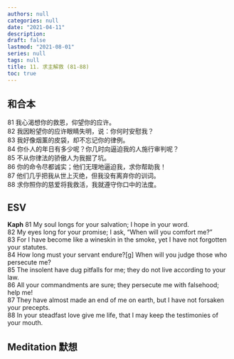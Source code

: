 ```yaml
---
authors: null
categories: null
date: "2021-04-11"
description: 
draft: false
lastmod: "2021-08-01"
series: null
tags: null
title: 11. 求主解救 (81-88)  
toc: true
---
```


## 和合本

81 我心渴想你的救恩，仰望你的应许。  
82 我因盼望你的应许眼睛失明，说：你何时安慰我？  
83 我好像烟薰的皮袋，却不忘记你的律例。  
84 你仆人的年日有多少呢？你几时向逼迫我的人施行审判呢？  
85 不从你律法的骄傲人为我掘了坑。  
86 你的命令尽都诚实；他们无理地逼迫我，求你帮助我！  
87 他们几乎把我从世上灭绝，但我没有离弃你的训词。  
88 求你照你的慈爱将我救活，我就遵守你口中的法度。  

## ESV
**Kaph**
81 My soul longs for your salvation; I hope in your word.  
82 My eyes long for your promise; I ask, “When will you comfort me?”  
83 For I have become like a wineskin in the smoke, yet I have not forgotten your statutes.  
84 How long must your servant endure?[g] When will you judge those who persecute me?  
85 The insolent have dug pitfalls for me; they do not live according to your law.  
86 All your commandments are sure; they persecute me with falsehood; help me!  
87 They have almost made an end of me on earth, but I have not forsaken your precepts.  
88 In your steadfast love give me life, that I may keep the testimonies of your mouth.  

## Meditation 默想

